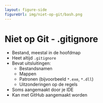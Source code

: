 ```yaml
---
layout: figure-side
figureUrl: img/niet-op-git/bash.png
---
```


# Niet op Git -  .gitignore

- Bestand, meestal in de hoofdmap
- Heet altijd `.gitignore`
- Bevat uitsluitingen:
  - Bestandsnamen
  - Mappen
  - Patronen (bijvoorbeeld `*.exe`, `*.dll`)
  - Uitzonderingen op de regels
- Soms aangemaakt door je IDE
- Kan met GitHub aangemaakt worden
